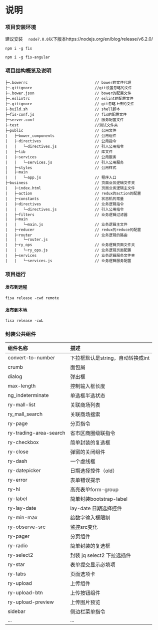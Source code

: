 # 说明

### 项目安装环境

 建议安装   `  node7.0.0`以下版本https://nodejs.org/en/blog/release/v6.2.0/

`npm i -g fis`

`npm i -g fis-angular`

### 项目结构概览及说明
```tree
├─.bowerrc                              // bower的文件代理
├─.gitignore                            //git设置忽略的文件
├─.bower.json                           // bower的配置文件
├─.eslintrc                             // eslint的配置文件
├─.gitignore                            // git忽略上传的文件
├─build.sh                              // shell脚本
├─fis-conf.js                           // fis的配置文件
├─server.conf                           // 服务配置文件
├─test                                  //测试文件夹
├─public                                // 公用文件
|   ├─bower_components                  // 公用组件
|   ├─directives                        // 公用指令
|   |   └─directives.js                 // 引入公用指令
|   ├─lib                               // 库文件
|   ├─services                          // 公用服务
|   |   └─services.js                   // 引入公用服务
|   ├─styles                            // 公用样式
|   ├─main
|   |   └─app.js                        // 程序入口
├─business                              // 页面业务逻辑文件夹                 
|   ├─index.html                        // 页面业务逻辑主文件
|   ├─action                            // redux的action的配置
|   ├─constants                         // 状态机的常量
|   ├─directives                        // 业务逻辑指令
|   |   └─directives.js                 // 引入公用指令
|   ├─filters                           // 业务逻辑过滤器
|   ├─main                             
|   |   └─main.js                       // 业务逻辑主文件
|   ├─reducer                           // redux的reduce的配置
|   ├─router                            // 业务逻辑的路由
|   |   └─router.js
|   ├─ry_ops                            // 业务逻辑页面文件夹
|   |   └─ry_ops.js                     // 业务逻辑页面配置
|   ├─services                          // 业务逻辑服务文件夹
|   |   └─services.js                   // 业务逻辑服务配置
```

### 项目运行

#### 				发布到远程

`fisa release -cwd remote`

#### 			发布到本地

`fisa release -cwL` 

### 封装公共组件
| 组件名称               | 描述                              |
| :--------------------- | :-------------------------------- |
| convert-to-number      | 下拉框默认是string，自动转换成int |
| crumb                  | 面包屑                            |
| dialog                 | 弹出框                            |
| max-length             | 控制输入框长度                    |
| ng_indeterminate       | 单选框半选状态                    |
| ry-mall-list           | 关联商场列表                      |
| ry_mall_search         | 关联商场搜索                      |
| ry-page                | 分页指令                          |
| ry-trading-area-search | 省市区商圈级联指令                |
| ry-checkbox            | 简单封装的复选框                  |
| ry-close               | 弹窗的关闭组件                    |
| ry-dash                | 一个虚线框                        |
| ry-datepicker          | 日期选择控件（old）               |
| ry-error               | 表单错误提示                      |
| ry-hl                  | 高亮表单form-group                |
| ry-label               | 简单封装bootstrap-label           |
| ry-lay-date            | lay-date 日期选择控件             |
| ry-min-max             | 给数字输入框限制                  |
| ry-observe-src         | 监控src变化                       |
| ry-pager               | 分页组件                          |
| ry-radio               | 简单封装的复选框                  |
| ry-select2             | 封装 jq select2 下拉选插件        |
| ry-star                | 表单提交显示必填项                |
| ry-tabs                | 页面选项卡                        |
| ry-upload              | 上传组件                          |
| ry-upload-btn          | 上传按钮组件                      |
| ry-upload-preview      | 上传图片预览                      |
| sidebar                | 侧边栏菜单指令                    |
| ...                    | ...                               |

